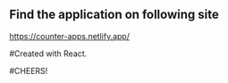 ## Find the application on following site

https://counter-apps.netlify.app/

#Created with React.


#CHEERS!
